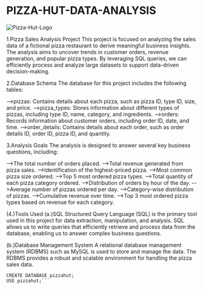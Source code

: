 # PIZZA-HUT-DATA-ANALYSIS
![Pizza-Hut-Logo](https://github.com/user-attachments/assets/21d97493-b874-4fef-a023-8425e5ff3544)

1.Pizza Sales Analysis Project
This project is focused on analyzing the sales data of a fictional pizza restaurant to derive meaningful business insights. The analysis aims to uncover trends in customer orders, revenue generation, and popular pizza types. By leveraging SQL queries, we can efficiently process and analyze large datasets to support data-driven decision-making.


2.Database Schema
The database for this project includes the following tables:

-->pizzas: Contains details about each pizza, such as pizza ID, type ID, size, and price.
-->pizza_types: Stores information about different types of pizzas, including type ID, name, category, and ingredients.
-->orders: Records information about customer orders, including order ID, date, and time.
-->order_details: Contains details about each order, such as order details ID, order ID, pizza ID, and quantity.

3.Analysis Goals
The analysis is designed to answer several key business questions, including:

-->The total number of orders placed.
-->Total revenue generated from pizza sales.
-->Identification of the highest-priced pizza.
-->Most common pizza size ordered.
-->Top 5 most ordered pizza types.
-->Total quantity of each pizza category ordered.
-->Distribution of orders by hour of the day.
-->Average number of pizzas ordered per day.
-->Category-wise distribution of pizzas.
-->Cumulative revenue over time.
-->Top 3 most ordered pizza types based on revenue for each category.

(4.)Tools Used
(a.)SQL
Structured Query Language (SQL) is the primary tool used in this project for data extraction, manipulation, and analysis. SQL allows us to write queries that efficiently retrieve and process data from the database, enabling us to answer complex business questions.

(b.)Database Management System
A relational database management system (RDBMS) such as MySQL  is used to store and manage the data. The RDBMS provides a robust and scalable environment for handling the pizza sales data.

```Create Database
CREATE DATABASE pizzahut;
USE pizzahut;```

